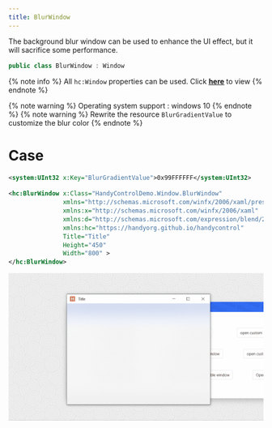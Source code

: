 ```yaml
---
title: BlurWindow
---
```


The background blur window can be used to enhance the UI effect, but it will sacrifice some performance.

```cs
public class BlurWindow : Window
```

{% note info %}
All `hc:Window` properties can be used. Click <ins>**[here](https://ghost1372.github.io/handycontrol/extend_controls/window/#Attributes)**</ins> to view
{% endnote %}

{% note warning %}
Operating system support : windows 10
{% endnote %}
{% note warning %}
Rewrite the resource `BlurGradientValue` to customize the blur color
{% endnote %}

# Case

```xml
<system:UInt32 x:Key="BlurGradientValue">0x99FFFFFF</system:UInt32>
```

```xml
<hc:BlurWindow x:Class="HandyControlDemo.Window.BlurWindow"
               xmlns="http://schemas.microsoft.com/winfx/2006/xaml/presentation"
               xmlns:x="http://schemas.microsoft.com/winfx/2006/xaml"
               xmlns:d="http://schemas.microsoft.com/expression/blend/2008"
               xmlns:hc="https://handyorg.github.io/handycontrol"
               Title="Title"
               Height="450" 
               Width="800" >
</hc:BlurWindow>
```

![BlurWindow](https://raw.githubusercontent.com/HandyOrg/HandyOrgResource/master/HandyControl/Resources/BlurWindow.gif)